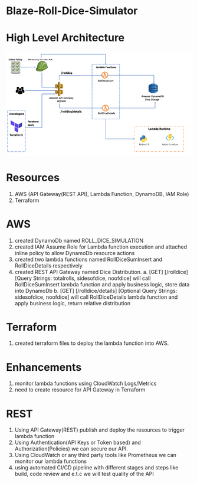 # Blaze-Roll-Dice-Simulator

# High Level Architecture
![High Level Architecture Image](roll_dice_archirecture.png)

# Resources
1. AWS (API Gateway(REST API), Lambda Function, DynamoDB, IAM Role)
2. Terraform

# AWS
1. created DynamoDb named ROLL_DICE_SIMULATION
2. created IAM Assume Role for Lambda function execution and attached inline policy to allow DynamoDb resource actions
3. created two lambda functions named RollDiceSumInsert and RollDiceDetails respectively
4. created REST API Gateway named Dice Distribution.
    a. [GET] [/rolldice] [Query Strings: totalrolls, sidesofdice, noofdice] will call RollDiceSumInsert lambda function
       and apply business logic, store data into DynamoDb
    b. [GET] [/rolldice/details] [Optional Query Strings: sidesofdice, noofdice] will call RollDiceDetails lambda function
       and apply business logic, return relative distribution

# Terraform
1. created terraform files to deploy the lambda function into AWS.

# Enhancements
1. monitor lambda functions using CloudWatch Logs/Metrics
2. need to create resource for API Gateway in Terraform

# REST
1. Using API Gateway(REST) publish and deploy the resources to trigger lambda function
2. Using Authentication(API Keys or Token based) and Authorization(Policies) we can secure our API.
3. Using CloudWatch or any third party tools like Prometheus we can monitor our lambda functions
4. using automated CI/CD pipeline with different stages and steps like build, code review and e.t.c we will test quality of the API  